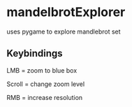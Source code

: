 # mandelbrotExplorer
uses pygame to explore mandlebrot set

## Keybindings
LMB  = zoom to blue box

Scroll = change zoom level

RMB = increase resolution
